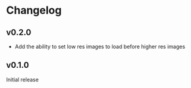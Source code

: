 # Changelog

## v0.2.0

- Add the ability to set low res images to load before higher res images

## v0.1.0

Initial release
